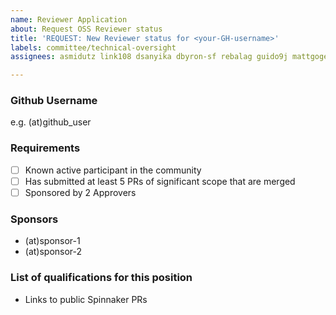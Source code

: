 ```yaml
---
name: Reviewer Application
about: Request OSS Reviewer status
title: 'REQUEST: New Reviewer status for <your-GH-username>'
labels: committee/technical-oversight
assignees: asmidutz link108 dsanyika dbyron-sf rebalag guido9j mattgogerly praseedasathaye

---
```


### Github Username

e.g. (at)github_user

### Requirements

- [ ] Known active participant in the community
- [ ] Has submitted at least 5 PRs of significant scope that are merged
- [ ] Sponsored by 2 Approvers

### Sponsors

- (at)sponsor-1
- (at)sponsor-2

### List of qualifications for this position

- Links to public Spinnaker PRs
